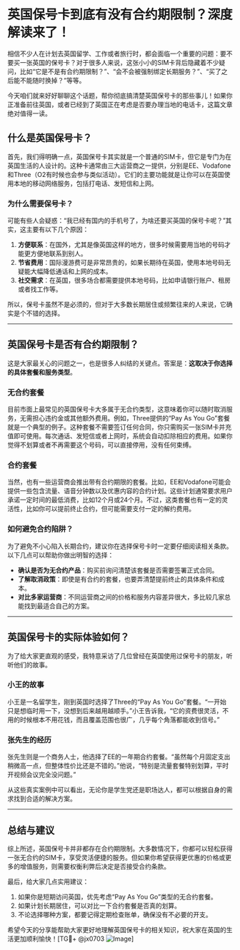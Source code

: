 # 英国保号卡到底有没有合约期限制？深度解读来了！

相信不少人在计划去英国留学、工作或者旅行时，都会面临一个重要的问题：要不要买一张英国的保号卡？对于很多人来说，这张小小的SIM卡背后隐藏着不少疑问，比如“它是不是有合约期限制？”、“会不会被强制绑定长期服务？”、“买了之后能不能随时换掉？”等等。

今天咱们就来好好聊聊这个话题，帮你彻底搞清楚英国保号卡的那些事儿！如果你正准备前往英国，或者已经到了英国正在考虑是否要办理当地的电话卡，这篇文章绝对值得一读。

## 什么是英国保号卡？

首先，我们得明确一点，英国保号卡其实就是一个普通的SIM卡，但它是专门为在英国生活的人设计的。这种卡通常由三大运营商之一提供，分别是EE、Vodafone和Three（O2有时候也会参与类似活动）。它们的主要功能就是让你可以在英国使用本地的移动网络服务，包括打电话、发短信和上网。

### 为什么需要保号卡？

可能有些人会疑惑：“我已经有国内的手机号了，为啥还要买英国的保号卡呢？”其实，这主要有以下几个原因：

1. **方便联系**：在国外，尤其是像英国这样的地方，很多时候需要用当地的号码才能更方便地联系到别人。
2. **节省费用**：国际漫游费可是非常昂贵的，如果长期待在英国，使用本地号码无疑能大幅降低通话和上网的成本。
3. **社交需求**：在英国，很多场合都需要提供本地号码，比如申请银行账户、租房或者找工作等。

所以，保号卡虽然不是必须的，但对于大多数长期居住或频繁往来的人来说，它确实是个不错的选择。

---

## 英国保号卡是否有合约期限制？

这是大家最关心的问题之一，也是很多人纠结的关键点。答案是：**这取决于你选择的具体套餐和服务类型**。

### 无合约套餐

目前市面上最常见的英国保号卡大多属于无合约类型，这意味着你可以随时取消服务，无需担心违约金或其他额外费用。例如，Three提供的“Pay As You Go”套餐就是一个典型的例子。这种套餐不需要签订任何合同，你只需购买一张SIM卡并充值即可使用。每次通话、发短信或者上网时，系统会自动扣除相应的费用。如果你觉得不划算或者不再需要这个号码，可以直接停用，没有任何束缚。

### 合约套餐

当然，也有一些运营商会推出带有合约期限的套餐。比如，EE和Vodafone可能会提供一些包含流量、语音分钟数以及优惠内容的合约计划。这些计划通常要求用户承诺一定时间的最低消费，比如12个月或24个月。不过，这类套餐也有一定的灵活性，比如你可以提前终止合约，但可能需要支付一定的解约费用。

### 如何避免合约陷阱？

为了避免不小心陷入长期合约，建议你在选择保号卡时一定要仔细阅读相关条款。以下几点可以帮助你做出明智的选择：

- **确认是否为无合约产品**：购买前询问清楚该套餐是否需要签署正式合同。
- **了解取消政策**：即使是有合约的套餐，也要弄清楚提前终止的具体条件和成本。
- **对比多家运营商**：不同运营商之间的价格和服务内容差异很大，多比较几家总能找到最适合自己的方案。

---

## 英国保号卡的实际体验如何？

为了给大家更直观的感受，我特意采访了几位曾经在英国使用过保号卡的朋友，听听他们的故事。

### 小王的故事

小王是一名留学生，刚到英国时选择了Three的“Pay As You Go”套餐。“一开始只是想临时用一下，没想到后来越用越顺手。”小王告诉我，“它的资费很灵活，不用的时候根本不用花钱，而且覆盖范围也很广，几乎每个角落都能收到信号。”

### 张先生的经历

张先生则是一个商务人士，他选择了EE的一年期合约套餐。“虽然每个月固定支出稍微高一点，但整体性价比还是不错的。”他说，“特别是流量套餐特别划算，平时开视频会议完全没问题。”

从这些真实案例中可以看出，无论你是学生党还是职场达人，都可以根据自身的需求找到合适的解决方案。

---

## 总结与建议

综上所述，英国保号卡并非都存在合约期限制。大多数情况下，你都可以轻松获得一张无合约的SIM卡，享受灵活便捷的服务。但如果你希望获得更优惠的价格或更多的增值服务，则需要权衡利弊后决定是否接受合约条款。

最后，给大家几点实用建议：

1. 如果你是短期访问英国，优先考虑“Pay As You Go”类型的无合约套餐。
2. 如果计划长期居住，可以对比一下合约套餐是否真的划算。
3. 不论选择哪种方案，都要记得定期检查账单，确保没有不必要的开支。

希望今天的分享能帮助大家更好地理解英国保号卡的相关知识，祝大家在英国的生活更加顺利愉快！[TG💪+ @jx0703 ![Image](https://github.com/user-attachments/assets/dbca1d08-cadb-493c-b0ec-ad6f7a83f270)]